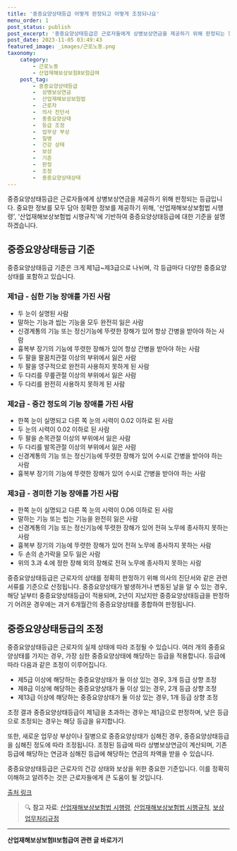 ```yaml
---
title: '중증요양상태등급 어떻게 판정되고 어떻게 조정되나요'
menu_order: 1
post_status: publish
post_excerpt: '중증요양상태등급은 근로자들에게 상병보상연금을 제공하기 위해 판정되는 등급입니다. 중요한 정보를 모두 담아 정확한 정보를 제공하기 위해,  산업재해보상보험법 시행령 ,  산업재해보상보험법 시행규칙 에 기반하여 중증요양상태등급에 대한 기준을 설명하겠습니다.'
post_date: 2023-11-05 03:49:43
featured_image: _images/근로노동.png
taxonomy:
    category:
        - 근로노동
        - 산업재해보상보험Ⅱ보험급여
    post_tag:
        - 중증요양상태등급
        -  상병보상연금
        -  산업재해보상보험법
        -  근로자
        -  의사 진단서
        -  중증요양상태
        -  등급 조정
        -  업무상 부상
        -  질병
        -  건강 상태
        -  보상
        -  기준
        -  판정
        -  조정
        -  중증요양상태상태
---
```




중증요양상태등급은 근로자들에게 상병보상연금을 제공하기 위해 판정되는 등급입니다. 중요한 정보를 모두 담아 정확한 정보를 제공하기 위해, '산업재해보상보험법 시행령', '산업재해보상보험법 시행규칙'에 기반하여 중증요양상태등급에 대한 기준을 설명하겠습니다.

## 중증요양상태등급 기준

중증요양상태등급 기준은 크게 제1급~제3급으로 나뉘며, 각 등급마다 다양한 중증요양상태를 포함하고 있습니다. 

### 제1급 - 심한 기능 장애를 가진 사람

- 두 눈이 실명된 사람
- 말하는 기능과 씹는 기능을 모두 완전히 잃은 사람
- 신경계통의 기능 또는 정신기능에 뚜렷한 장해가 있어 항상 간병을 받아야 하는 사람
- 흉복부 장기의 기능에 뚜렷한 장해가 있어 항상 간병을 받아야 하는 사람
- 두 팔을 팔꿈치관절 이상의 부위에서 잃은 사람
- 두 팔을 영구적으로 완전히 사용하지 못하게 된 사람
- 두 다리를 무릎관절 이상의 부위에서 잃은 사람
- 두 다리를 완전히 사용하지 못하게 된 사람

### 제2급 - 중간 정도의 기능 장애를 가진 사람

- 한쪽 눈이 실명되고 다른 쪽 눈의 시력이 0.02 이하로 된 사람
- 두 눈의 시력이 0.02 이하로 된 사람
- 두 팔을 손목관절 이상의 부위에서 잃은 사람
- 두 다리를 발목관절 이상의 부위에서 잃은 사람
- 신경계통의 기능 또는 정신기능에 뚜렷한 장해가 있어 수시로 간병을 받아야 하는 사람
- 흉복부 장기의 기능에 뚜렷한 장해가 있어 수시로 간병을 받아야 하는 사람

### 제3급 - 경미한 기능 장애를 가진 사람

- 한쪽 눈이 실명되고 다른 쪽 눈의 시력이 0.06 이하로 된 사람
- 말하는 기능 또는 씹는 기능을 완전히 잃은 사람
- 신경계통의 기능 또는 정신기능에 뚜렷한 장해가 있어 전혀 노무에 종사하지 못하는 사람
- 흉복부 장기의 기능에 뚜렷한 장해가 있어 전혀 노무에 종사하지 못하는 사람
- 두 손의 손가락을 모두 잃은 사람
- 위의 3.과 4.에 정한 장해 외의 장해로 전혀 노무에 종사하지 못하는 사람

중증요양상태등급은 근로자의 상태를 정확히 판정하기 위해 의사의 진단서와 같은 관련 서류를 기준으로 산정됩니다. 중증요양상태가 발생하거나 변동된 날을 알 수 있는 경우, 해당 날부터 중증요양상태등급이 적용되며, 2년이 지났지만 중증요양상태등급을 판정하기 어려운 경우에는 과거 6개월간의 중증요양상태를 종합하여 판정됩니다.

## 중증요양상태등급의 조정

중증요양상태등급은 근로자의 실제 상태에 따라 조정될 수 있습니다. 여러 개의 중증요양상태를 가지는 경우, 가장 심한 중증요양상태에 해당하는 등급을 적용합니다. 등급에 따라 다음과 같은 조정이 이루어집니다.

- 제5급 이상에 해당하는 중증요양상태가 둘 이상 있는 경우, 3개 등급 상향 조정
- 제8급 이상에 해당하는 중증요양상태가 둘 이상 있는 경우, 2개 등급 상향 조정
- 제13급 이상에 해당하는 중증요양상태가 둘 이상 있는 경우, 1개 등급 상향 조정

조정 결과 중증요양상태등급이 제1급을 초과하는 경우는 제1급으로 판정하며, 낮은 등급으로 조정되는 경우는 해당 등급을 유지합니다.

또한, 새로운 업무상 부상이나 질병으로 중증요양상태가 심해진 경우, 중증요양상태등급을 심해진 정도에 따라 조정됩니다. 조정된 등급에 따라 상병보상연금이 계산되며, 기존 등급에 해당하는 연금과 심해진 등급에 해당하는 연금의 차액을 받을 수 있습니다.

중증요양상태등급은 근로자의 건강 상태와 보상을 위한 중요한 기준입니다. 이를 정확히 이해하고 알려주는 것은 근로자들에게 큰 도움이 될 것입니다.

[출처 링크](https://www.example.com)

> 🔍 **참고 자료**: [산업재해보상보험법 시행령](https://example.com/산업재해보상보험법-시행령), [산업재해보상보험법 시행규칙](https://example.com/산업재해보상보험법-시행규칙), [보상업무처리규정](https://example.com/보상업무처리규정)
<!-- wp:separator -->
<hr class="wp-block-separator has-alpha-channel-opacity"/>
<!-- /wp:separator -->

<!-- wp:group {"backgroundColor":"base","layout":{"type":"constrained"}} -->
<div class="wp-block-group has-base-background-color has-background"><!-- wp:paragraph {"align":"center","fontSize":"medium"} -->
<p class="has-text-align-center has-large-font-size"><strong>산업재해보상보험Ⅱ보험급여 관련 글 바로가기</strong></p>
<!-- /wp:paragraph -->


<!-- wp:latest-posts
{"categories":[{"id":10872,"count":19,"description":"","link":"https://uknowlaw.com/category/%ec%82%b0%ec%97%85%ec%9e%ac%ed%95%b4%eb%b3%b4%ec%83%81%eb%b3%b4%ed%97%98%e2%85%b1%eb%b3%b4%ed%97%98%ea%b8%89%ec%97%ac/","name":"산업재해보상보험Ⅱ보험급여","slug":"산업재해보상보험Ⅱ보험급여","taxonomy":"category","parent":0,"meta":[],"_links":{"self":[{"href":"https://uknowlaw.com/wp-json/wp/v2/categories/10872"}],"collection":[{"href":"https://uknowlaw.com/wp-json/wp/v2/categories"}],"about":[{"href":"https://uknowlaw.com/wp-json/wp/v2/taxonomies/category"}],"wp:post_type":[{"href":"https://uknowlaw.com/wp-json/wp/v2/posts?categories=10872"}],"curies":[{"name":"wp","href":"https://api.w.org/{rel}","templated":true}]}}]} /--></div>
<!-- /wp:group -->